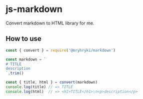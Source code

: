 # js-markdown

Convert markdown to HTML library for me.

## How to use

```javascript
const { convert } = require('@mryhryki/markdown')

const markdown = `
# TITLE
description
`.trim()

const { title, html } = convert(markdown)
console.log(title) // => TITLE
console.log(html)  // => <h1>TITLE</h1>\n<p>description</p>
```
